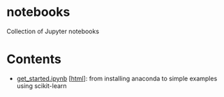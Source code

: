 # notebooks
Collection of Jupyter notebooks

# Contents
- [get_started.ipynb](https://www.dropbox.com/s/ecqfb4sscyvxvnf/get_started.ipynb?dl=1) [[html](https://www.dropbox.com/s/17wynxdo4dgmrtk/get_started.html?dl=0)]: from installing anaconda to simple examples using scikit-learn
